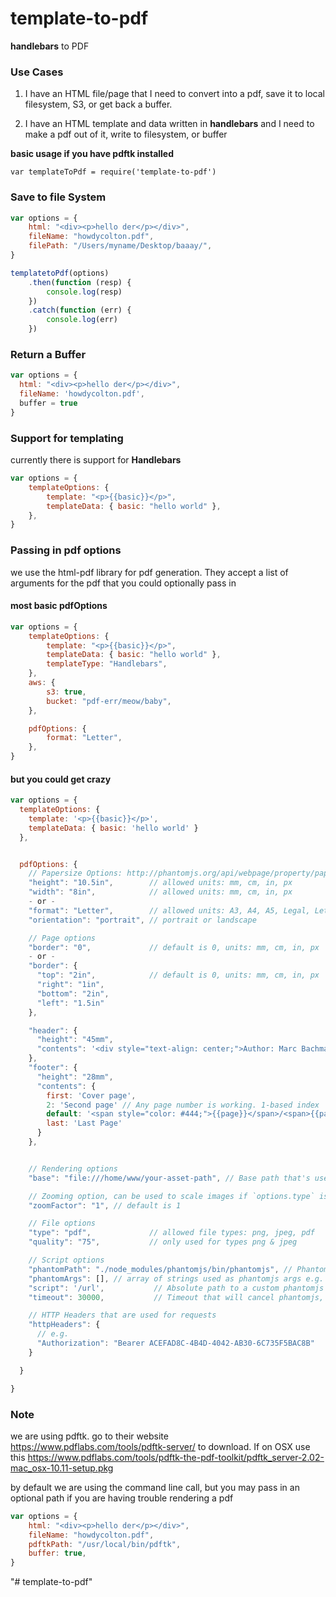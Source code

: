 # template-to-pdf

**handlebars** to PDF

### Use Cases

1. I have an HTML file/page that I need to convert into a pdf, save it to local filesystem, S3, or get back a buffer.

2. I have an HTML template and data written in **handlebars** and I need to make a pdf out of it, write to filesystem, or buffer

**basic usage if you have pdftk installed**

`var templateToPdf = require('template-to-pdf')`

### Save to file System

```javascript
var options = {
	html: "<div><p>hello der</p></div>",
	fileName: "howdycolton.pdf",
	filePath: "/Users/myname/Desktop/baaay/",
}

templatetoPdf(options)
	.then(function (resp) {
		console.log(resp)
	})
	.catch(function (err) {
		console.log(err)
	})
```

### Return a Buffer

```javascript
var options = {
  html: "<div><p>hello der</p></div>",
  fileName: 'howdycolton.pdf',
  buffer = true
}
```

### Support for templating

currently there is support for **Handlebars**

```javascript
var options = {
	templateOptions: {
		template: "<p>{{basic}}</p>",
		templateData: { basic: "hello world" },
	},
}
```

### Passing in pdf options

we use the html-pdf library for pdf generation. They accept a list of arguments for the pdf that you could optionally pass in

#### most basic pdfOptions

```javascript
var options = {
	templateOptions: {
		template: "<p>{{basic}}</p>",
		templateData: { basic: "hello world" },
		templateType: "Handlebars",
	},
	aws: {
		s3: true,
		bucket: "pdf-err/meow/baby",
	},

	pdfOptions: {
		format: "Letter",
	},
}
```

#### but you could get crazy

```javascript
var options = {
  templateOptions: {
    template: '<p>{{basic}}</p>',
    templateData: { basic: 'hello world' }
  },


  pdfOptions: {
    // Papersize Options: http://phantomjs.org/api/webpage/property/paper-size.html
    "height": "10.5in",        // allowed units: mm, cm, in, px
    "width": "8in",            // allowed units: mm, cm, in, px
    - or -
    "format": "Letter",        // allowed units: A3, A4, A5, Legal, Letter, Tabloid
    "orientation": "portrait", // portrait or landscape

    // Page options
    "border": "0",             // default is 0, units: mm, cm, in, px
    - or -
    "border": {
      "top": "2in",            // default is 0, units: mm, cm, in, px
      "right": "1in",
      "bottom": "2in",
      "left": "1.5in"
    },

    "header": {
      "height": "45mm",
      "contents": '<div style="text-align: center;">Author: Marc Bachmann</div>'
    },
    "footer": {
      "height": "28mm",
      "contents": {
        first: 'Cover page',
        2: 'Second page' // Any page number is working. 1-based index
        default: '<span style="color: #444;">{{page}}</span>/<span>{{pages}}</span>', // fallback value
        last: 'Last Page'
      }
    },


    // Rendering options
    "base": "file:///home/www/your-asset-path", // Base path that's used to load files (images, css, js) when they aren't referenced using a host

    // Zooming option, can be used to scale images if `options.type` is not pdf
    "zoomFactor": "1", // default is 1

    // File options
    "type": "pdf",             // allowed file types: png, jpeg, pdf
    "quality": "75",           // only used for types png & jpeg

    // Script options
    "phantomPath": "./node_modules/phantomjs/bin/phantomjs", // PhantomJS binary which should get downloaded automatically
    "phantomArgs": [], // array of strings used as phantomjs args e.g. ["--ignore-ssl-errors=yes"]
    "script": '/url',           // Absolute path to a custom phantomjs script, use the file in lib/scripts as example
    "timeout": 30000,           // Timeout that will cancel phantomjs, in milliseconds

    // HTTP Headers that are used for requests
    "httpHeaders": {
      // e.g.
      "Authorization": "Bearer ACEFAD8C-4B4D-4042-AB30-6C735F5BAC8B"
    }

  }

}
```

### Note

we are using pdftk. go to their website https://www.pdflabs.com/tools/pdftk-server/ to download. If on OSX use this https://www.pdflabs.com/tools/pdftk-the-pdf-toolkit/pdftk_server-2.02-mac_osx-10.11-setup.pkg

by default we are using the command line call, but you may pass in an optional path if you are having trouble rendering a pdf

```javascript
var options = {
	html: "<div><p>hello der</p></div>",
	fileName: "howdycolton.pdf",
	pdftkPath: "/usr/local/bin/pdftk",
	buffer: true,
}
```

"# template-to-pdf"
